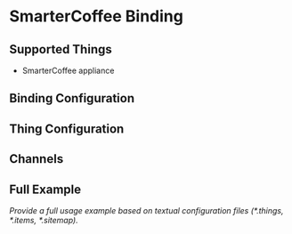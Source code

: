 # SmarterCoffee Binding


## Supported Things

* SmarterCoffee appliance  


## Binding Configuration

## Thing Configuration

## Channels

## Full Example

_Provide a full usage example based on textual configuration files (*.things, *.items, *.sitemap)._

